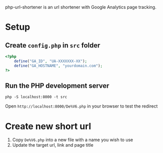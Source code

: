 php-url-shortener is an url shortener with Google Analytics page tracking.

# Setup

## Create `config.php` in `src` folder

```php
<?php
    define("GA_ID", "UA-XXXXXXX-XX");
    define("GA_HOSTNAME", "yourdomain.com");
?>
```

## Run the PHP development server
```
php -S localhost:8000 -t src
```

Open `http://localhost:8000/De%V6.php` in your browser to test the redirect


# Create new short url

1. Copy `De%V6.php` into a new file with a name you wish to use
2. Update the target url, link and page title